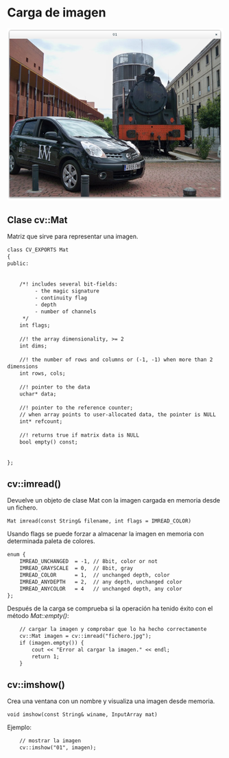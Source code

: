 # Carga de imagen

![Carga de imagen desde fichero](screenshot/01.png)

## Clase cv::Mat

Matriz que sirve para representar una imagen.

```
class CV_EXPORTS Mat
{
public:

    
    /*! includes several bit-fields:
         - the magic signature
         - continuity flag
         - depth
         - number of channels
     */
    int flags;

    //! the array dimensionality, >= 2
    int dims;

    //! the number of rows and columns or (-1, -1) when more than 2 dimensions
    int rows, cols;

    //! pointer to the data
    uchar* data;

    //! pointer to the reference counter;
    // when array points to user-allocated data, the pointer is NULL
    int* refcount;

    //! returns true if matrix data is NULL
    bool empty() const;
    
    
};
```

## cv::imread()

Devuelve un objeto de clase Mat con la imagen cargada en memoria desde un fichero.

    Mat imread(const String& filename, int flags = IMREAD_COLOR)

Usando flags se puede forzar a almacenar la imagen en memoria con determinada paleta de colores.
```
enum {
    IMREAD_UNCHANGED  = -1, // 8bit, color or not
    IMREAD_GRAYSCALE  = 0,  // 8bit, gray
    IMREAD_COLOR      = 1,  // unchanged depth, color
    IMREAD_ANYDEPTH   = 2,  // any depth, unchanged color
    IMREAD_ANYCOLOR   = 4   // unchanged depth, any color
};
```

Después de la carga se comprueba si la operación ha tenido éxito con el método _Mat::empty()_:
```
    // cargar la imagen y comprobar que lo ha hecho correctamente
    cv::Mat imagen = cv::imread("fichero.jpg");
    if (imagen.empty()) {
        cout << "Error al cargar la imagen." << endl;
        return 1;
    }
```

## cv::imshow()

Crea una ventana con un nombre y visualiza una imagen desde memoria.

    void imshow(const String& winame, InputArray mat)

Ejemplo:
```
    // mostrar la imagen
    cv::imshow("01", imagen);
```
